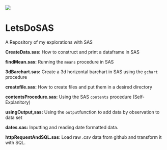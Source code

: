 ![](https://d1yjjnpx0p53s8.cloudfront.net/styles/logo-thumbnail/s3/092012/sas_0.png?itok=lhEUs6z8)
# LetsDoSAS 
A Repository of my explorations with SAS

__CreateData.sas:__ How to construct and print a dataframe in SAS

__findMean.sas:__ Running the `means` procedure in SAS

__3dBarchart.sas:__ Create a 3d horizontal barchart in SAS using the `gchart` procedure

__createfile.sas:__ How to create files and put them in a desired directory

__contentsProcedure.sas:__ Using the SAS `contents` procedure (Self-Explanitory)

__usingOutput,sas:__ Using the `output`function to add data by observation to data set

__dates.sas:__ Inputting and reading date formatted data.

__httpRequestAndSQL.sas__: Load raw .csv data from github and transform it with SQL.


